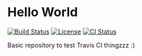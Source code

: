 # Hello World

[![Build Status][build-img]][build-link]  [![License][license-img]][license-url]  [![CI Status][ci-img]][ci-link]

[build-img]: https://travis-ci.org/amete/hello_world.svg?branch=master
[build-link]: https://travis-ci.org/amete/hello_world
[license-img]: https://img.shields.io/github/license/amete/hello_world.svg 
[license-url]: https://github.com/amete/hello_world/blob/master/LICENSE.md
[ci-img]: https://github.com/amete/hello_world/workflows/CI/badge.svg?branch=master
[ci-link]: https://github.com/amete/hello_world/actions?query=workflow%3ACI+branch%3Amaster


Basic repository to test Travis CI thingzzz :) 
